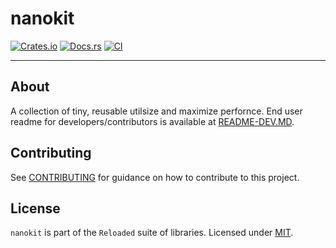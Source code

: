 # nanokit

[![Crates.io](https://img.shields.io/crates/v/nanokit.svg)](https://crates.io/crates/nanokit)
[![Docs.rs](https://docs.rs/nanokit/badge.svg)](https://docs.rs/nanokit)
[![CI](https://github.com/Sewer56/nanokit-rs/actions/workflows/rust.yml/badge.svg)](https://github.com/Sewer56/nanokit-rs/actions)

-----------------------

## About

A collection of tiny, reusable utilsize and maximize perfornce.
End user readme for developers/contributors is available at [README-DEV.MD](./README-DEV.MD).

## Contributing

See [CONTRIBUTING](CONTRIBUTING.MD) for guidance on how to contribute to this project.  

## License

`nanokit` is part of the `Reloaded` suite of libraries.
Licensed under [MIT](./LICENSE).